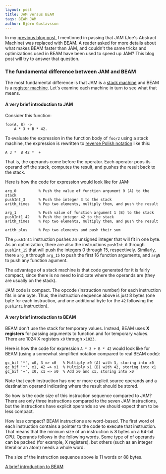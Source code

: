 ```yaml
---
layout: post
title: JAM versus BEAM
tags: BEAM JAM
author: Björn Gustavsson
---
```


In my [previous blog post][road_to_the_jit], I mentioned in passing
that JAM (Joe's Abstract Machine) was replaced with BEAM. A reader
asked for more details about what makes BEAM faster than JAM, and
couldn't the same tricks and optimizations used in BEAM have been used
to speed up JAM? This blog post will try to answer that question.

[road_to_the_jit]: http://blog.erlang.org/the-road-to-the-jit

### The fundamental difference between JAM and BEAM

The most fundamental difference is that JAM is a [stack machine] and
BEAM is a [register machine]. Let's examine each machine in turn to
see what that means.

[stack machine]: https://en.wikipedia.org/wiki/Stack_machine
[register machine]: https://en.wikipedia.org/wiki/Register_machine

#### A very brief introduction to JAM

Consider this function:

    foo(A, B) ->
        A * 3 + B * 42.

To evaluate the expression in the function body of `foo/2` using
a stack machine, the expression is rewritten to [reverse Polish notation][rpn]
like this:

    A 3 *  B 42 *  +

That is, the operands come before the operator. Each operator pops its operand
off the stack, computes the result, and pushes the result back to the stack.

Here is how the code for expression would look like for JAM:

    arg_0          % Push the value of function argument 0 (A) to the stack
    pushInt_3      % Push the integer 3 to the stack
    arith_times    % Pop two elements, multiply them, and push the result

    arg_1          % Push value of function argument 1 (B) to the stack
    pushInt1 42    % Push the integer 42 to the stack
    arith_times    % Pop two elements, multiply them, and push the result

    arith_plus     % Pop two elements and push their sum

The `pushInt1` instruction pushes an unsigned integer that will fit in
one byte. As an optimization, there are also the instructions `pushInt_0`
through `pushInt_15` that will push the integers 0 through 15, respectively.
Similarly, there `arg_0` through `arg_15` to push the first 16 function arguments,
and `argN` to push any function agument.

The advantage of a stack machine is that code generated for it is
fairly compact, since there is no need to indicate where the operands
are (they are usually on the stack).

JAM code is compact. The opcode (instruction number) for each
instruction fits in one byte. Thus, the instruction sequence above is
just 8 bytes (one byte for each instruction, and one additional byte
for the `42` following the `pushInt1` instruction).

[rpn]: https://en.wikipedia.org/wiki/Reverse_Polish_notation

#### A very brief introduction to BEAM

BEAM don't use the stack for temporary values. Instead, BEAM uses **X
registers** for passing arguments to function and for temporary
values. There are 1024 X registers `x0` through `x1023`.

Here is how the code for expression `A * 3 + B * 42` would look like for BEAM (using a
somewhat simplified notation compared to real BEAM code):

    gc_bif '*', x0, 3 => x0   % Multiply x0 (A) with 3, storing into x0
    gc_bif '*', x1, 42 => x1  % Multiply x1 (B) with 42, storing into x1
    gc_bif '+', x0, x1 => x0  % Add x0 and x1, storing into x0

Note that each instruction has one or more explicit source operands and a destination
operand indicating where the result should be stored.

So how is the code size of this instruction sequence compared to JAM? There are only
three instructions compared to the seven JAM instructions, but the instructions have
explicit operands so we should expect them to be less compact.

How less compact? BEAM instructions are word-based. The first word of
each instruction contains a pointer to the code to execute that
instruction. That means that the mininum size of an instruction is 8
bytes on a 64-bit CPU. Operands follows in the following words. Some
type of of operands can be packed (for example, X registers), but
others (such as an integer literal or an atom) needs a whole word.

The size of the instruction sequence above is 11 words or 88 bytes.

[A brief introduction to BEAM][BEAM-primer]

[BEAM-primer]: http://blog.erlang.org/a-brief-BEAM-primer
